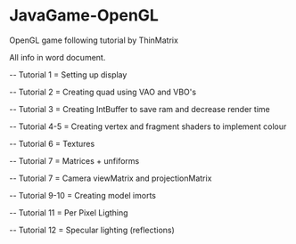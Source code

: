 # JavaGame-OpenGL
OpenGL game following tutorial by ThinMatrix

All info in word document.

-- Tutorial 1 = Setting up display

-- Tutorial 2 = Creating quad using VAO and VBO's

-- Tutorial 3 = Creating IntBuffer to save ram and decrease render time

-- Tutorial 4-5 = Creating vertex and fragment shaders to implement colour

-- Tutorial 6 = Textures

-- Tutorial 7 = Matrices + unfiforms

-- Tutorial 7 = Camera viewMatrix and projectionMatrix

-- Tutorial 9-10 = Creating model imorts

-- Tutorial 11 = Per Pixel Ligthing

-- Tutorial 12 = Specular lighting (reflections)
